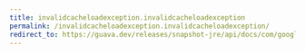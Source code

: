```yaml
---
title: invalidcacheloadexception.invalidcacheloadexception
permalink: /invalidcacheloadexception.invalidcacheloadexception/
redirect_to: https://guava.dev/releases/snapshot-jre/api/docs/com/google/common/cache/CacheLoader.InvalidCacheLoadException.html#InvalidCacheLoadException-java.lang.String-
---
```

